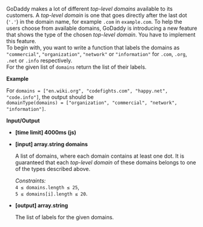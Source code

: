 <p>GoDaddy makes a lot of different <em>top-level domains</em> available to its customers. A <em>top-level domain</em> is one that goes directly after the last dot (<code>'.'</code>) in the domain name, for example <code>.com</code> in <code>example.com</code>. To help the users choose from available domains, GoDaddy is introducing a new feature that shows the type of the chosen <em>top-level domain</em>. You have to implement this feature.<br>
To begin with, you want to write a function that labels the domains as <code>"commercial"</code>, <code>"organization"</code>, <code>"network"</code> or <code>"information"</code> for <code>.com</code>, <code>.org</code>, <code>.net</code> or <code>.info</code> respectively.<br>
For the given list of <code>domains</code> return the list of their labels.</p>
<p><strong>Example</strong></p>
<p>For <code>domains = ["en.wiki.org", "codefights.com", "happy.net", "code.info"]</code>, the output should be<br>
<code>domainType(domains) = ["organization", "commercial", "network", "information"]</code>.</p>
<p><strong>Input/Output</strong></p>
<ul>
<li><strong>[time limit] 4000ms (js)</strong></li>
</ul>
<ul>
<li>
<p><strong>[input] array.string domains</strong></p>
<p>A list of domains, where each domain contains at least one dot. It is guaranteed that each <em>top-level domain</em> of these domains belongs to one of the types described above.</p>
<p><em>Constraints:</em><br>
<code>4 ≤ domains.length ≤ 25</code>,<br>
<code>5 ≤ domains[i].length ≤ 20</code>.</p>
</li>
<li>
<p><strong>[output] array.string</strong></p>
<p>The list of labels for the given domains.</p>
</li>
</ul>